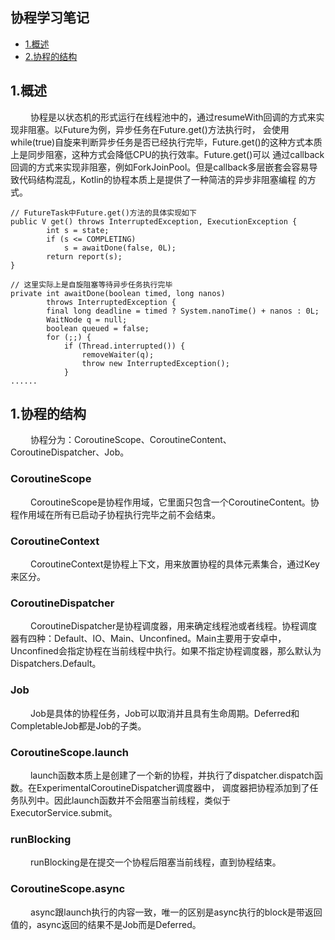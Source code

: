 ## 协程学习笔记

* [1.概述](#1)
* [2.协程的结构](#2)

<h2 id="1">1.概述</h2>
&emsp;&emsp; 协程是以状态机的形式运行在线程池中的，通过resumeWith回调的方式来实现非阻塞。以Future为例，异步任务在Future.get()方法执行时，
会使用while(true)自旋来判断异步任务是否已经执行完毕，Future.get()的这种方式本质上是同步阻塞，这种方式会降低CPU的执行效率。Future.get()可以
通过callback回调的方式来实现非阻塞，例如ForkJoinPool。但是callback多层嵌套会容易导致代码结构混乱，Kotlin的协程本质上是提供了一种简洁的异步非阻塞编程
的方式。

    // FutureTask中Future.get()方法的具体实现如下
    public V get() throws InterruptedException, ExecutionException {
            int s = state;
            if (s <= COMPLETING)
                s = awaitDone(false, 0L);
            return report(s);
    }
    
    // 这里实际上是自旋阻塞等待异步任务执行完毕
    private int awaitDone(boolean timed, long nanos)
            throws InterruptedException {
            final long deadline = timed ? System.nanoTime() + nanos : 0L;
            WaitNode q = null;
            boolean queued = false;
            for (;;) {
                if (Thread.interrupted()) {
                    removeWaiter(q);
                    throw new InterruptedException();
                }
    ......
    
<h2 id="1">1.协程的结构</h2>
&emsp;&emsp; 协程分为：CoroutineScope、CoroutineContent、CoroutineDispatcher、Job。

### CoroutineScope
&emsp;&emsp; CoroutineScope是协程作用域，它里面只包含一个CoroutineContent。协程作用域在所有已启动子协程执行完毕之前不会结束。

### CoroutineContext
&emsp;&emsp; CoroutineContext是协程上下文，用来放置协程的具体元素集合，通过Key来区分。

### CoroutineDispatcher
&emsp;&emsp; CoroutineDispatcher是协程调度器，用来确定线程池或者线程。协程调度器有四种：Default、IO、Main、Unconfined。Main主要用于安卓中，
Unconfined会指定协程在当前线程中执行。如果不指定协程调度器，那么默认为Dispatchers.Default。

### Job
&emsp;&emsp; Job是具体的协程任务，Job可以取消并且具有生命周期。Deferred和CompletableJob都是Job的子类。

### CoroutineScope.launch
&emsp;&emsp; launch函数本质上是创建了一个新的协程，并执行了dispatcher.dispatch函数。在ExperimentalCoroutineDispatcher调度器中，
调度器把协程添加到了任务队列中。因此launch函数并不会阻塞当前线程，类似于ExecutorService.submit。

### runBlocking
&emsp;&emsp; runBlocking是在提交一个协程后阻塞当前线程，直到协程结束。

### CoroutineScope.async
&emsp;&emsp; async跟launch执行的内容一致，唯一的区别是async执行的block是带返回值的，async返回的结果不是Job而是Deferred<T>。

